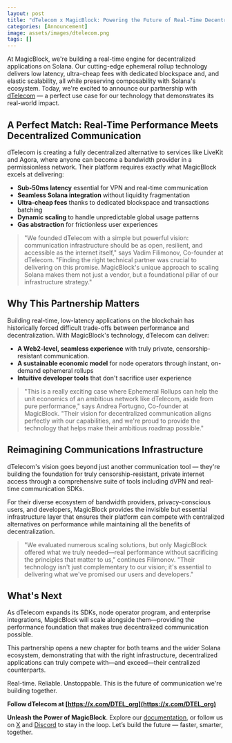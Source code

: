 ```yaml
---
layout: post
title: "dTelecom x MagicBlock: Powering the Future of Real-Time Decentralized Communication"
categories: [Announcement]
image: assets/images/dtelecom.png
tags: []
---
```


At MagicBlock, we're building a real-time engine for decentralized applications on Solana. Our cutting-edge ephemeral rollup technology delivers low latency, ultra-cheap fees with dedicated blockspace and, and elastic scalability, all while preserving composability with Solana's ecosystem. Today, we're excited to announce our partnership with [dTelecom](https://www.dtelecom.org/) — a perfect use case for our technology that demonstrates its real-world impact.

## A Perfect Match: Real-Time Performance Meets Decentralized Communication

dTelecom is creating a fully decentralized alternative to services like LiveKit and Agora, where anyone can become a bandwidth provider in a permissionless network. Their platform requires exactly what MagicBlock excels at delivering:

- **Sub-50ms latency** essential for VPN and real-time communication
- **Seamless Solana integration** without liquidity fragmentation
- **Ultra-cheap fees** thanks to dedicated blockspace and transactions batching
- **Dynamic scaling** to handle unpredictable global usage patterns
- **Gas abstraction** for frictionless user experiences

> "We founded dTelecom with a simple but powerful vision: communication infrastructure should be as open, resilient, and accessible as the internet itself," says Vadim Filimonov, Co-founder at dTelecom. "Finding the right technical partner was crucial to delivering on this promise. MagicBlock's unique approach to scaling Solana makes them not just a vendor, but a foundational pillar of our infrastructure strategy."

## Why This Partnership Matters

Building real-time, low-latency applications on the blockchain has historically forced difficult trade-offs between performance and decentralization. With MagicBlock's technology, dTelecom can deliver:

- **A Web2-level, seamless experience** with truly private, censorship-resistant communication.
- **A sustainable economic model** for node operators through instant, on-demand ephemeral rollups
- **Intuitive developer tools** that don't sacrifice user experience

> "This is a really exciting case where Ephemeral Rollups can help the unit economics of an ambitious network like dTelecom, aside from pure performance," says Andrea Fortugno, Co-founder at MagicBlock. "Their vision for decentralized communication aligns perfectly with our capabilities, and we're proud to provide the technology that helps make their ambitious roadmap possible."

## Reimagining Communications Infrastructure

dTelecom's vision goes beyond just another communication tool — they're building the foundation for truly censorship-resistant, private internet access through a comprehensive suite of tools including dVPN and real-time communication SDKs.

For their diverse ecosystem of bandwidth providers, privacy-conscious users, and developers, MagicBlock provides the invisible but essential infrastructure layer that ensures their platform can compete with centralized alternatives on performance while maintaining all the benefits of decentralization.

> "We evaluated numerous scaling solutions, but only MagicBlock offered what we truly needed—real performance without sacrificing the principles that matter to us," continues Filimonov. "Their technology isn't just complementary to our vision; it's essential to delivering what we've promised our users and developers."

## What's Next

As dTelecom expands its SDKs, node operator program, and enterprise integrations, MagicBlock will scale alongside them—providing the performance foundation that makes true decentralized communication possible.

This partnership opens a new chapter for both teams and the wider Solana ecosystem, demonstrating that with the right infrastructure, decentralized applications can truly compete with—and exceed—their centralized counterparts.

Real-time. Reliable. Unstoppable. This is the future of communication we're building together.

**Follow dTelecom at [https://x.com/DTEL_org](https://x.com/DTEL_org)**

**Unleash the Power of MagicBlock**. Explore our [documentation](https://docs.magicblock.gg/introduction), or follow us on [X](https://x.com/magicblock) and [Discord](https://discord.com/invite/MBkdC3gxcv) to stay in the loop. Let’s build the future — faster, smarter, together.
